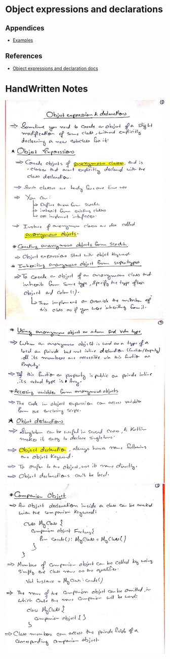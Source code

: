 # Object expressions and declarations

## Appendices
* [Examples](./Appendices/Examples.md)

## References
* [Object expressions and declaration docs](https://kotlinlang.org/docs/object-declarations.html)

# HandWritten Notes
<p align="center">
<img src="./1.jpg" alt="Page 1"/>
<img src="./2.jpg" alt="Page 2"/>
<img src="./3.jpg" alt="Page 3"/>
<p\>

